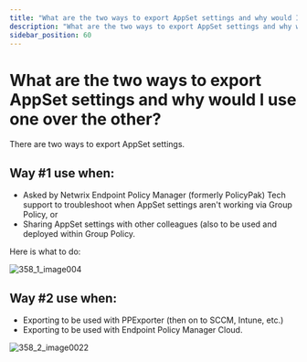 ```yaml
---
title: "What are the two ways to export AppSet settings and why would I use one over the other?"
description: "What are the two ways to export AppSet settings and why would I use one over the other?"
sidebar_position: 60
---
```


# What are the two ways to export AppSet settings and why would I use one over the other?

There are two ways to export AppSet settings.

## Way #1 use when:

- Asked by Netwrix Endpoint Policy Manager (formerly PolicyPak) Tech support to troubleshoot when
  AppSet settings aren't working via Group Policy, or
- Sharing AppSet settings with other colleagues (also to be used and deployed within Group Policy.

Here is what to do:

![358_1_image004](/images/endpointpolicymanager/troubleshooting/128_4_image002.webp)

## Way #2 use when:

- Exporting to be used with PPExporter (then on to SCCM, Intune, etc.)
- Exporting to be used with Endpoint Policy Manager Cloud.

![358_2_image0022](/images/endpointpolicymanager/troubleshooting/applicationsettings/export/358_2_image0022.webp)

